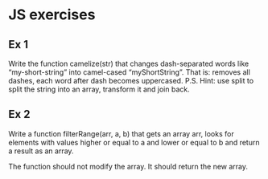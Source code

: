 # JS exercises

## Ex 1

Write the function camelize(str) that changes dash-separated words like “my-short-string” into camel-cased “myShortString”.
That is: removes all dashes, each word after dash becomes uppercased.
P.S. Hint: use split to split the string into an array, transform it and join back.

## Ex 2
Write a function filterRange(arr, a, b) that gets an array arr, looks for elements with values higher or equal to a and lower or equal to b and return a result as an array.

The function should not modify the array. It should return the new array.
